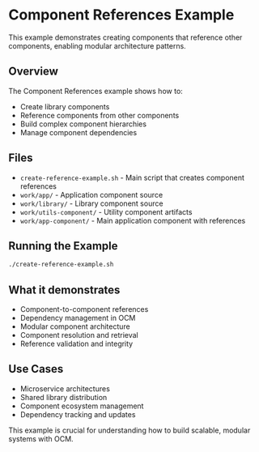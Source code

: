 # Component References Example

This example demonstrates creating components that reference other components, enabling modular architecture patterns.

## Overview

The Component References example shows how to:
- Create library components
- Reference components from other components
- Build complex component hierarchies
- Manage component dependencies

## Files

- `create-reference-example.sh` - Main script that creates component references
- `work/app/` - Application component source
- `work/library/` - Library component source
- `work/utils-component/` - Utility component artifacts
- `work/app-component/` - Main application component with references

## Running the Example

```bash
./create-reference-example.sh
```

## What it demonstrates

- Component-to-component references
- Dependency management in OCM
- Modular component architecture
- Component resolution and retrieval
- Reference validation and integrity

## Use Cases

- Microservice architectures
- Shared library distribution
- Component ecosystem management
- Dependency tracking and updates

This example is crucial for understanding how to build scalable, modular systems with OCM.
